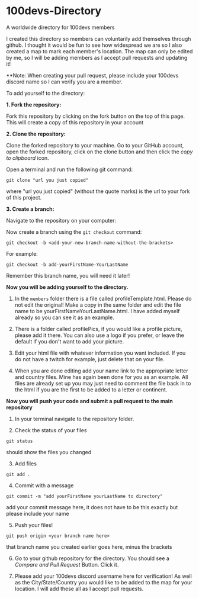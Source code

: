 # 100devs-Directory
A worldwide directory for 100devs members

I created this directory so members can voluntarily add themselves through github. I thought it would be fun to see how widespread we are so I also created a map to mark each member's location. The map can only be edited by me, so I will be adding members as I accept pull requests and updating it!

**Note: When creating your pull request, please include your 100devs discord name so I can verify you are a member.

To add yourself to the directory:

**1. Fork the repository:**

Fork this repository by clicking on the fork button on the top of this page.
This will create a copy of this repository in your account

**2. Clone the repository:**

Clone the forked repository to your machine. Go to your GitHub account, open the forked repository, click on the clone button and then click the *copy to clipboard* icon.

Open a terminal and run the following git command:

```
git clone "url you just copied"
```
where "url you just copied" (without the quote marks) is the url to your fork of this project.

**3. Create a branch:**

Navigate to the repository on your computer:

Now create a branch using the `git checkout` command:
```
git checkout -b <add-your-new-branch-name-without-the-brackets>
```

For example:
```
git checkout -b add-yourFirstName-YourLastName
```
Remember this branch name, you will need it later!

**Now you will be adding yourself to the directory.** 

1. In the ```members``` folder there is a file called profileTemplate.html. Please do not edit the original! Make a copy in the same folder and edit the file name to be yourFirstNameYourLastName.html. I have added myself already so you can see it as an example.

2. There is a folder called profilePics, if you would like a profile picture, please add it there. You can also use a logo if you prefer, or leave the default if you don't want to add your picture.

3. Edit your html file with whatever information you want included. If you do not have a twitch for example, just delete that on your file.

4. When you are done editing add your name link to the appropriate letter and country files. Mine has again been done for you as an example. All files are already set up you may just need to comment the file back in to the html if you are the first to be added to a letter or continent.

**Now you will push your code and submit a pull request to the main repository**

1. In your terminal navigate to the repository folder.

2. Check the status of your files
```
git status
``` 
should show the files you changed

3. Add files
```
git add .
```

4. Commit with a message
```
git commit -m "add yourFirstName yourLastName to directory"
``` 
add your commit message here, it does not have to be this exactly but please include your name

5. Push your files!
```
git push origin <your branch name here>
``` 
that branch name you created earlier goes here, minus the brackets

6. Go to your github repository for the directory. You should see a *Compare and Pull Request* Button. Click it.

7. Please add your 100devs discord username here for verification! As well as the City/State/Country you would like to be added to the map for your location. I will add these all as I accept pull requests.